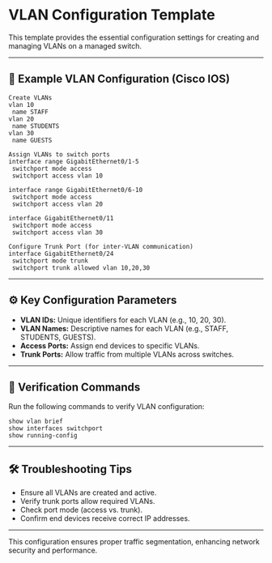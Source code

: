 # VLAN Configuration Template

This template provides the essential configuration settings for creating and managing VLANs on a managed switch.

---

## 📄 Example VLAN Configuration (Cisco IOS)
```shell
Create VLANs
vlan 10
 name STAFF
vlan 20
 name STUDENTS
vlan 30
 name GUESTS

Assign VLANs to switch ports
interface range GigabitEthernet0/1-5
 switchport mode access
 switchport access vlan 10

interface range GigabitEthernet0/6-10
 switchport mode access
 switchport access vlan 20

interface GigabitEthernet0/11
 switchport mode access
 switchport access vlan 30

Configure Trunk Port (for inter-VLAN communication)
interface GigabitEthernet0/24
 switchport mode trunk
 switchport trunk allowed vlan 10,20,30
```

---

## ⚙️ Key Configuration Parameters
- **VLAN IDs:** Unique identifiers for each VLAN (e.g., 10, 20, 30).
- **VLAN Names:** Descriptive names for each VLAN (e.g., STAFF, STUDENTS, GUESTS).
- **Access Ports:** Assign end devices to specific VLANs.
- **Trunk Ports:** Allow traffic from multiple VLANs across switches.

---

## 🔧 Verification Commands
Run the following commands to verify VLAN configuration:
```shell
show vlan brief
show interfaces switchport
show running-config
```

---

## 🛠️ Troubleshooting Tips
- Ensure all VLANs are created and active.
- Verify trunk ports allow required VLANs.
- Check port mode (access vs. trunk).
- Confirm end devices receive correct IP addresses.

---

This configuration ensures proper traffic segmentation, enhancing network security and performance.

